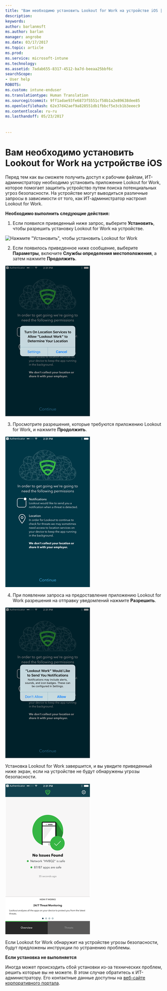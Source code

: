 ```yaml
---
title: "Вам необходимо установить Lookout for Work на устройстве iOS | Документы Майкрософт"
description: 
keywords: 
author: barlanmsft
ms.author: barlan
manager: angrobe
ms.date: 03/17/2017
ms.topic: article
ms.prod: 
ms.service: microsoft-intune
ms.technology: 
ms.assetid: 7adab655-8317-4512-ba7d-beeaa25bbf6c
searchScope:
- User help
ROBOTS: 
ms.custom: intune-enduser
ms.translationtype: Human Translation
ms.sourcegitcommit: 9ff1adae93fe6873f5551cf58b1a2e89638dee85
ms.openlocfilehash: 62e37d42aef9a828551db1fbbcf5e3cb1b3eeec9
ms.contentlocale: ru-ru
ms.lasthandoff: 05/23/2017


---
```


# <a name="you-need-to-install-lookout-for-work-on-your-ios-device"></a>Вам необходимо установить Lookout for Work на устройстве iOS

Перед тем как вы сможете получить доступ к рабочим файлам, ИТ-администратору необходимо установить приложение Lookout for Work, которое помогает защитить устройство путем поиска потенциальных угроз безопасности. На устройстве могут выводиться различные запросы в зависимости от того, как ИТ-администратор настроил Lookout for Work.

**Необходимо выполнить следующие действия:**

1.    Если появился приведенный ниже запрос, выберите **Установить**, чтобы разрешить установку Lookout for Work на устройстве.

  ![Нажмите "Установить", чтобы установить Lookout for Work](./media/ios-mtd-install-app-request.png)

2. Если появилось приведенное ниже сообщение, выберите **Параметры**, включите **Службы определения местоположения**, а затем нажмите **Продолжить**.

  ![Выберите "Параметры", а затем "Службы определения местоположения"](./media/ios-lfw-allow-location-services.png)

3. Просмотрите разрешения, которые требуются приложению Lookout for Work, и нажмите **Продолжить**.

  ![теперь вы подключены к Lookout for Work](./media/ios-lfw-permissions-lookout-needs.png)

4. При появлении запроса на предоставление приложению Lookout for Work разрешения на отправку уведомлений нажмите **Разрешить**.

  ![Выберите "Параметры", а затем "Службы определения местоположения"](./media/ios-lfw-allow-notifications.png)

Установка Lookout for Work завершится, и вы увидите приведенный ниже экран, если на устройстве не будут обнаружены угрозы безопасности.

  ![приложение Lookout for Work не нашло угроз безопасности](./media/ios-lfw-no-threats-found.png)

Если Lookout for Work обнаружит на устройстве угрозы безопасности, будут предложены инструкции по устранению проблемы.

**Если установка не выполняется**

Иногда может происходить сбой установки из-за технических проблем, решить которые вы не можете. В этом случае обратитесь к ИТ-администратору. Его контактные данные доступны на [веб-сайте корпоративного портала](http://portal.manage.microsoft.com).

